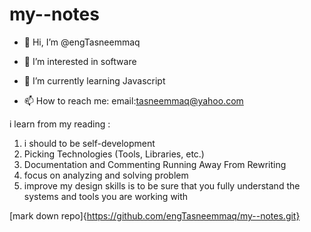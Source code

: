 # my--notes
- 👋 Hi, I’m @engTasneemmaq
- 👀 I’m interested in software
- 🌱 I’m currently learning Javascript 

- 📫 How to reach me:
 email:tasneemmaq@yahoo.com

i learn from my reading : 


1. i should to be self-development
2. Picking Technologies (Tools, Libraries, etc.)
3. Documentation and Commenting
Running Away From Rewriting
4. focus on analyzing and solving problem 
5. improve my design skills is to be sure that you fully understand the systems and tools you are working with


[mark down repo]{https://github.com/engTasneemmaq/my--notes.git}


